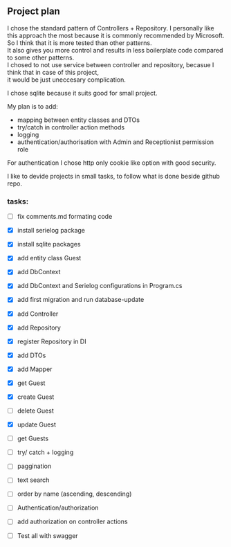 ﻿## Project plan

I chose the standard pattern of Controllers + Repository. I personally like this approach the most because it is commonly recommended by Microsoft.   
So I think that it is more tested than other patterns.  
It also gives you more control and results in less boilerplate code compared to some other patterns.  
I chosed to not use service between controller and repository, becasue I think that in case of this project,  
it would be just uneccesary complication.

I chose sqlite because it suits good for small project.

My plan is to add:

- mapping between entity classes and DTOs
- try/catch in controller action methods 
- logging
- authentication/authorisation with Admin and Receptionist permission role

For authentication I chose http only cookie like option with good security. 

I like to devide projects in small tasks, to follow what is done beside github repo.

### tasks:

- [ ] fix comments.md formating code
- [x] install serielog package
- [x] install sqlite packages
- [x] add entity class Guest
- [x] add DbContext
- [x] add DbContext and Serielog configurations in Program.cs
- [x] add first migration and run database-update  
- [x] add Controller
- [x] add Repository
- [x] register Repository in DI
- [x] add DTOs
- [x] add Mapper

- [x] get Guest
- [x] create Guest
- [ ] delete Guest
- [x] update Guest
- [ ] get Guests

- [ ] try/ catch + logging
- [ ] paggination
- [ ] text search
- [ ] order by name (ascending, descending)

- [ ] Authentication/authorization
- [ ] add authorization on controller actions

- [ ] Test all with swagger